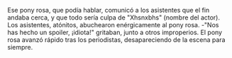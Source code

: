 Ese pony rosa, que podía hablar, comunicó a los asistentes que el fin andaba cerca, y que todo sería culpa de "Xhsnxbhs" (nombre del actor). 
Los asistentes, atónitos, abuchearon enérgicamente al pony rosa. -"Nos has hecho un spoiler, ¡idiota!" gritaban, junto a otros improperios.
El pony rosa avanzó rápido tras los periodistas, desapareciendo de la escena para siempre.
